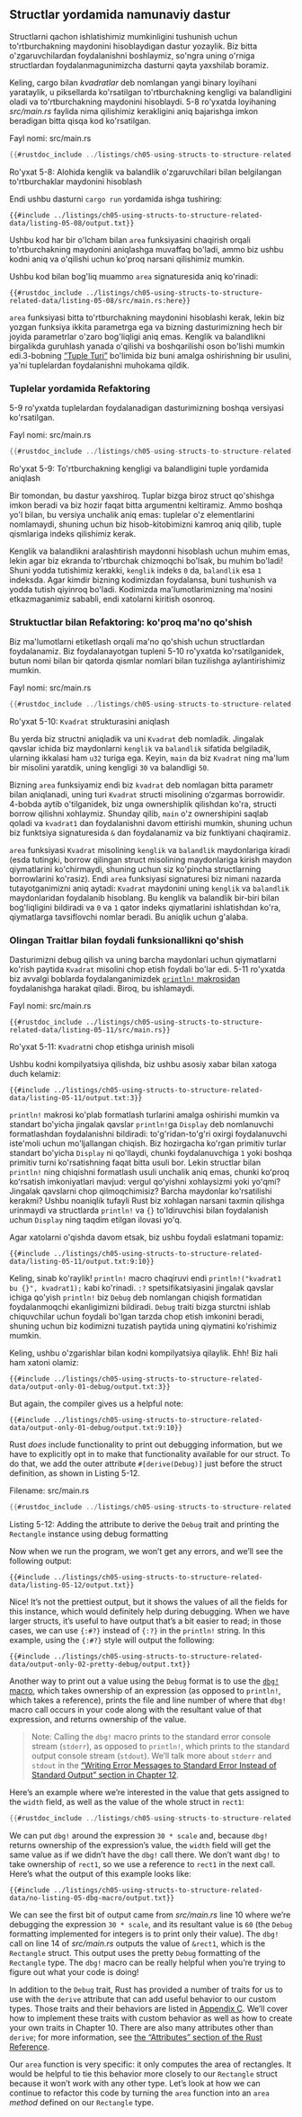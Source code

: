 ## Structlar yordamida namunaviy dastur

Structlarni qachon ishlatishimiz mumkinligini tushunish uchun to'rtburchakning maydonini hisoblaydigan dastur yozaylik. Biz bitta o'zgaruvchilardan foydalanishni boshlaymiz, so'ngra uning o'rniga structlardan foydalanmagunimizcha dasturni qayta yaxshilab boramiz.

Keling, cargo bilan *kvadratlar* deb nomlangan yangi binary loyihani yarataylik, u piksellarda ko'rsatilgan to'rtburchakning kengligi va balandligini oladi va to'rtburchakning maydonini hisoblaydi. 5-8 ro'yxatda loyihaning *src/main.rs* faylida nima qilishimiz kerakligini aniq bajarishga imkon beradigan bitta qisqa kod ko'rsatilgan.

<span class="filename">Fayl nomi: src/main.rs</span>

```rust
{{#rustdoc_include ../listings/ch05-using-structs-to-structure-related-data/listing-05-08/src/main.rs:all}}
```

<span class="caption">Ro'yxat 5-8: Alohida kenglik va balandlik o'zgaruvchilari bilan belgilangan to'rtburchaklar maydonini hisoblash</span>

Endi ushbu dasturni `cargo run` yordamida ishga tushiring:

```console
{{#include ../listings/ch05-using-structs-to-structure-related-data/listing-05-08/output.txt}}
```

Ushbu kod har bir o'lcham bilan `area` funksiyasini chaqirish orqali to'rtburchakning maydonini aniqlashga muvaffaq bo'ladi, ammo biz ushbu kodni aniq va o'qilishi uchun ko'proq narsani qilishimiz mumkin.

Ushbu kod bilan bog'liq muammo `area` signaturesida aniq ko'rinadi:

```rust,ignore
{{#rustdoc_include ../listings/ch05-using-structs-to-structure-related-data/listing-05-08/src/main.rs:here}}
```

`area` funksiyasi bitta to'rtburchakning maydonini hisoblashi kerak, lekin biz yozgan funksiya ikkita parametrga ega va bizning dasturimizning hech bir joyida parametrlar o'zaro bog'liqligi aniq emas. Kenglik va balandlikni birgalikda guruhlash yanada o'qilishi va boshqarilishi oson bo'lishi mumkin edi.3-bobning [”Tuple Turi”][the-tuple-type]<!-- ignore --> bo'limida biz buni amalga oshirishning bir usulini, ya'ni tuplelardan foydalanishni muhokama qildik.

### Tuplelar yordamida Refaktoring

5-9 ro'yxatda tuplelardan foydalanadigan dasturimizning boshqa versiyasi ko'rsatilgan.

<span class="filename">Fayl nomi: src/main.rs</span>

```rust
{{#rustdoc_include ../listings/ch05-using-structs-to-structure-related-data/listing-05-09/src/main.rs}}
```

<span class="caption">Ro'yxat 5-9: To'rtburchakning kengligi va balandligini tuple yordamida aniqlash</span>

Bir tomondan, bu dastur yaxshiroq. Tuplar bizga biroz struct qo'shishga imkon beradi va biz hozir faqat bitta argumentni keltiramiz. Ammo boshqa yo'l bilan, bu versiya unchalik aniq emas: tuplelar o'z elementlarini nomlamaydi, shuning uchun biz hisob-kitobimizni kamroq aniq qilib, tuple qismlariga indeks qilishimiz kerak.

Kenglik va balandlikni aralashtirish maydonni hisoblash uchun muhim emas, lekin agar biz ekranda to'rtburchak chizmoqchi bo'lsak, bu muhim bo'ladi! Shuni yodda tutishimiz kerakki, `kenglik` indeks `0` da, `balandlik` esa `1` indeksda. Agar kimdir bizning kodimizdan foydalansa, buni tushunish va yodda tutish qiyinroq bo'ladi. Kodimizda ma'lumotlarimizning ma'nosini etkazmaganimiz sababli, endi xatolarni kiritish osonroq.

### Struktuctlar bilan Refaktoring: ko'proq ma'no qo'shish

Biz ma'lumotlarni etiketlash orqali ma'no qo'shish uchun structlardan foydalanamiz. Biz foydalanayotgan tupleni 5-10 ro'yxatda ko'rsatilganidek, butun nomi bilan bir qatorda qismlar nomlari bilan tuzilishga aylantirishimiz mumkin.

<span class="filename">Fayl nomi: src/main.rs</span>

```rust
{{#rustdoc_include ../listings/ch05-using-structs-to-structure-related-data/listing-05-10/src/main.rs}}
```

<span class="caption">Ro'yxat 5-10: `Kvadrat` strukturasini aniqlash</span>

Bu yerda biz structni aniqladik va uni `Kvadrat` deb nomladik. Jingalak qavslar ichida biz maydonlarni `kenglik` va `balandlik` sifatida belgiladik, ularning ikkalasi ham `u32` turiga ega. Keyin, `main` da biz `Kvadrat` ning ma'lum bir misolini yaratdik, uning kengligi `30` va balandligi `50`.

Bizning `area` funksiyamiz endi biz `kvadrat` deb nomlagan bitta parametr bilan aniqlanadi, uning turi `Kvadrat` structi misolining o‘zgarmas borrowidir. 4-bobda aytib o'tilganidek, biz unga ownershiplik qilishdan ko'ra, structi borrow qilishni xohlaymiz. Shunday qilib, `main` o'z ownershipini saqlab qoladi va `kvadrat1` dan foydalanishni davom ettirishi mumkin, shuning uchun biz funktsiya signaturesida `&` dan foydalanamiz va biz funktiyani chaqiramiz.

`area` funksiyasi `Kvadrat` misolining `kenglik` va `balandlik`  maydonlariga kiradi (esda tutingki, borrow qilingan struct misolining maydonlariga kirish maydon qiymatlarini ko'chirmaydi, shuning uchun siz ko'pincha structlarning borrowlarini ko'rasiz). Endi `area` funksiyasi signaturesi biz nimani nazarda tutayotganimizni aniq aytadi: `Kvadrat` maydonini uning `kenglik` va `balandlik` maydonlaridan foydalanib hisoblang. Bu kenglik va balandlik bir-biri bilan bog'liqligini bildiradi va `0` va `1` qator indeks qiymatlarini ishlatishdan ko'ra, qiymatlarga tavsiflovchi nomlar beradi. Bu aniqlik uchun g'alaba.

### Olingan Traitlar bilan foydali funksionallikni qo'shish

Dasturimizni debug qilish va uning barcha maydonlari uchun qiymatlarni ko'rish paytida `Kvadrat` misolini chop etish foydali bo'lar edi. 5-11 ro'yxatda biz avvalgi boblarda foydalanganimizdek [`println!` makrosidan][println]<!-- ignore --> foydalanishga harakat qiladi. Biroq, bu ishlamaydi.

<span class="filename">Fayl nomi: src/main.rs</span>

```rust,ignore,does_not_compile
{{#rustdoc_include ../listings/ch05-using-structs-to-structure-related-data/listing-05-11/src/main.rs}}
```

<span class="caption">Ro'yxat 5-11: `Kvadrat`ni chop etishga urinish
misoli</span>

Ushbu kodni kompilyatsiya qilishda, biz ushbu asosiy xabar bilan xatoga duch kelamiz:

```text
{{#include ../listings/ch05-using-structs-to-structure-related-data/listing-05-11/output.txt:3}}
```

`println!` makrosi ko'plab formatlash turlarini amalga oshirishi mumkin va standart bo'yicha jingalak qavslar `println!`ga `Display` deb nomlanuvchi formatlashdan foydalanishni bildiradi: to'g'ridan-to'g'ri oxirgi foydalanuvchi iste'moli uchun mo'ljallangan chiqish. Biz hozirgacha ko'rgan primitiv turlar standart bo'yicha `Display` ni qo'llaydi, chunki foydalanuvchiga `1` yoki boshqa primitiv turni ko'rsatishning faqat bitta usuli bor. Lekin structlar bilan `println!` ning chiqishni formatlash usuli unchalik aniq emas, chunki koʻproq koʻrsatish imkoniyatlari mavjud: vergul qoʻyishni xohlaysizmi yoki yoʻqmi? Jingalak qavslarni chop qilmoqchimisiz? Barcha maydonlar ko'rsatilishi kerakmi? Ushbu noaniqlik tufayli Rust biz xohlagan narsani taxmin qilishga urinmaydi va structlarda `println!` va `{}` to'ldiruvchisi bilan foydalanish uchun `Display` ning taqdim etilgan ilovasi yo'q.

Agar xatolarni o'qishda davom etsak, biz ushbu foydali eslatmani topamiz:

```text
{{#include ../listings/ch05-using-structs-to-structure-related-data/listing-05-11/output.txt:9:10}}
```

Keling, sinab ko'raylik! `println!` macro chaqiruvi endi `println!("kvadrat1 bu {}", kvadrat1);` kabi ko'rinadi. `:?` spetsifikatsiyasini jingalak qavslar ichiga qo'yish `println!` biz `Debug` deb nomlangan chiqish formatidan foydalanmoqchi ekanligimizni bildiradi. `Debug` traiti bizga sturctni ishlab chiquvchilar uchun foydali bo'lgan tarzda chop etish imkonini beradi, shuning uchun biz kodimizni tuzatish paytida uning qiymatini ko'rishimiz mumkin.

Keling, ushbu o'zgarishlar bilan kodni kompilyatsiya qilaylik. Ehh! Biz hali ham xatoni olamiz:

```text
{{#include ../listings/ch05-using-structs-to-structure-related-data/output-only-01-debug/output.txt:3}}
```

But again, the compiler gives us a helpful note:

```text
{{#include ../listings/ch05-using-structs-to-structure-related-data/output-only-01-debug/output.txt:9:10}}
```

Rust *does* include functionality to print out debugging information, but we
have to explicitly opt in to make that functionality available for our struct.
To do that, we add the outer attribute `#[derive(Debug)]` just before the
struct definition, as shown in Listing 5-12.

<span class="filename">Filename: src/main.rs</span>

```rust
{{#rustdoc_include ../listings/ch05-using-structs-to-structure-related-data/listing-05-12/src/main.rs}}
```

<span class="caption">Listing 5-12: Adding the attribute to derive the `Debug`
trait and printing the `Rectangle` instance using debug formatting</span>

Now when we run the program, we won’t get any errors, and we’ll see the
following output:

```console
{{#include ../listings/ch05-using-structs-to-structure-related-data/listing-05-12/output.txt}}
```

Nice! It’s not the prettiest output, but it shows the values of all the fields
for this instance, which would definitely help during debugging. When we have
larger structs, it’s useful to have output that’s a bit easier to read; in
those cases, we can use `{:#?}` instead of `{:?}` in the `println!` string. In
this example, using the `{:#?}` style will output the following:

```console
{{#include ../listings/ch05-using-structs-to-structure-related-data/output-only-02-pretty-debug/output.txt}}
```

Another way to print out a value using the `Debug` format is to use the [`dbg!`
macro][dbg]<!-- ignore -->, which takes ownership of an expression (as opposed
to `println!`, which takes a reference), prints the file and line number of
where that `dbg!` macro call occurs in your code along with the resultant value
of that expression, and returns ownership of the value.

> Note: Calling the `dbg!` macro prints to the standard error console stream
> (`stderr`), as opposed to `println!`, which prints to the standard output
> console stream (`stdout`). We’ll talk more about `stderr` and `stdout` in the
> [“Writing Error Messages to Standard Error Instead of Standard Output”
> section in Chapter 12][err]<!-- ignore -->.

Here’s an example where we’re interested in the value that gets assigned to the
`width` field, as well as the value of the whole struct in `rect1`:

```rust
{{#rustdoc_include ../listings/ch05-using-structs-to-structure-related-data/no-listing-05-dbg-macro/src/main.rs}}
```

We can put `dbg!` around the expression `30 * scale` and, because `dbg!`
returns ownership of the expression’s value, the `width` field will get the
same value as if we didn’t have the `dbg!` call there. We don’t want `dbg!` to
take ownership of `rect1`, so we use a reference to `rect1` in the next call.
Here’s what the output of this example looks like:

```console
{{#include ../listings/ch05-using-structs-to-structure-related-data/no-listing-05-dbg-macro/output.txt}}
```

We can see the first bit of output came from *src/main.rs* line 10 where we’re
debugging the expression `30 * scale`, and its resultant value is `60` (the
`Debug` formatting implemented for integers is to print only their value). The
`dbg!` call on line 14 of *src/main.rs* outputs the value of `&rect1`, which is
the `Rectangle` struct. This output uses the pretty `Debug` formatting of the
`Rectangle` type. The `dbg!` macro can be really helpful when you’re trying to
figure out what your code is doing!

In addition to the `Debug` trait, Rust has provided a number of traits for us
to use with the `derive` attribute that can add useful behavior to our custom
types. Those traits and their behaviors are listed in [Appendix C][app-c]<!--
ignore -->. We’ll cover how to implement these traits with custom behavior as
well as how to create your own traits in Chapter 10. There are also many
attributes other than `derive`; for more information, see [the “Attributes”
section of the Rust Reference][attributes].

Our `area` function is very specific: it only computes the area of rectangles.
It would be helpful to tie this behavior more closely to our `Rectangle` struct
because it won’t work with any other type. Let’s look at how we can continue to
refactor this code by turning the `area` function into an `area` *method*
defined on our `Rectangle` type.

[the-tuple-type]: ch03-02-data-types.html#the-tuple-type
[app-c]: appendix-03-derivable-traits.md
[println]: ../std/macro.println.html
[dbg]: ../std/macro.dbg.html
[err]: ch12-06-writing-to-stderr-instead-of-stdout.html
[attributes]: ../reference/attributes.html
